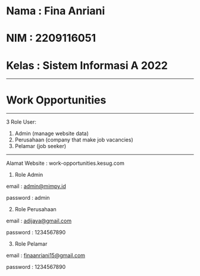 # Nama : Fina Anriani
# NIM : 2209116051
# Kelas : Sistem Informasi A 2022

-----------------------------------------------
# Work Opportunities
-----------------------------------------------
3 Role User:

1. Admin (manage website data)
2. Perusahaan (company that make job vacancies)
3. Pelamar (job seeker)
-----------------------------------------------
Alamat Website : work-opportunities.kesug.com

1. Role Admin

email : admin@mimpy.id

password : admin


2. Role Perusahaan 

email : adijaya@gmail.com

password : 1234567890


3. Role Pelamar

email : finaanriani15@gmail.com

password : 1234567890
